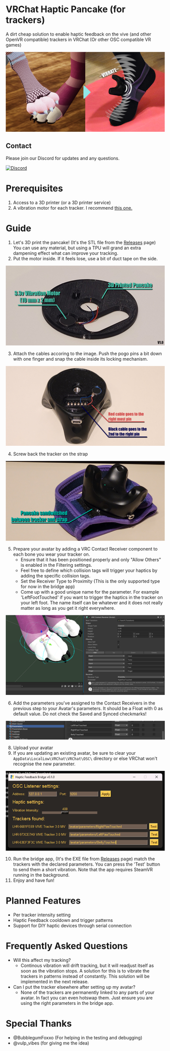 # VRChat Haptic Pancake (for trackers)
A dirt cheap solution to enable haptic feedback on the vive (and other OpenVR compatible) trackers in VRChat (Or other OSC compatible VR games)

![Promo picture that demonstrates how it works](Images/promo.png)

## Contact

Please join our Discord for updates and any questions.

[![Discord](https://img.shields.io/badge/Discord-7289DA?style=for-the-badge&logo=discord&logoColor=white)](https://discord.gg/gd4dsbdX)

# Prerequisites

1. Access to a 3D printer (or a 3D printer service)
2. A vibration motor for each tracker. I recommend [this one.](https://www.aliexpress.com/item/1005004653448729.html "Link to Aliexpres")

# Guide
1. Let's 3D print the pancake! (It's the STL file from the [Releases](https://github.com/Z4urce/VRC-Haptic-Pancake/releases) page) You can use any material, but using a TPU will grand an extra dampening effect what can improve your tracking.
2. Put the motor inside. If it feels lose, use a bit of duct tape on the side.

![Promo picture that demonstrates how it works](Images/pancake.png)

3. Attach the cables accoring to the image. Push the pogo pins a bit down with one finger and snap the cable inside its locking mechanism.

![Promo picture that demonstrates how it works](Images/cable.png)

4. Screw back the tracker on the strap

![Promo picture that demonstrates how it works](Images/sandwitch.png)

5. Prepare your avatar by adding a VRC Contact Receiver component to each bone you wear your tracker on.  
    * Ensure that it has been positioned properly and only "Allow Others" is enabled in the Filtering settings.
    * Feel free to define which collision tags will trigger your haptics by adding the specific collision tags.
    * Set the Receiver Type to Proximity (This is the only supported type for now in the bridge app)
    * Come up with a good unique name for the parameter. For example 'LeftFootTouched' if you want to trigger the haptics in the tracker on your left foot. The name itself can be whatever and it does not really matter as long as you get it right everywhere.

![Promo picture that demonstrates how it works](Images/unity.png)

6. Add the parameters you've assigned to the Contact Receivers in the previous step to your Avatar's parameters. It should be a Float with 0 as default value. Do not check the Saved and Synced checkmarks!

![Promo picture that demonstrates how it works](Images/params.png)

8. Upload your avatar
9. If you are updating an existing avatar, be sure to clear your `AppData\LocalLow\VRChat\VRChat\OSC\` directory or else VRChat won't recognise the new parameter.

![Promo picture that demonstrates how it works](Images/bridgeapp.png)

10. Run the bridge app, (It's the EXE file from [Releases](https://github.com/Z4urce/VRC-Haptic-Pancake/releases) page) match the trackers with the declared parameters. You can press the 'Test' button to send them a short vibration. Note that the app requires SteamVR running in the background.
11. Enjoy and have fun!

# Planned Features
- Per tracker intensity setting
- Haptic Feedback cooldown and trigger patterns
- Support for DIY haptic devices through serial connection

# Frequently Asked Questions
- Will this affect my tracking?
   - Continous vibration will drift tracking, but it will readjust itself as soon as the vibration stops. A solution for this is to vibrate the trackers in patterns instead of constantly. This solution will be implemented in the next release.
- Can I put the tracker elsewhere after setting up my avatar?
   - None of the trackers are permanently linked to any parts of your avatar. In fact you can even hotswap them. Just ensure you are using the right parameters in the bridge app. 

# Special Thanks
- @BubblegumFoxxo (For helping in the testing and debugging)
- @vulp_vibes (for giving me the idea)
